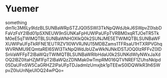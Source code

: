 # Yuemer
something
dm1lc3M6Ly9ldzBLSUNBaWRpSTZJQ0l5SWl3TkNpQWdJbkJ6SWpvZ0lsbDFaVzFsY2lBd01pSXNEUW9nSUNKaFpHUWlPaUFpTVRBM0xqRTJOeTR5TkM0eE5qTWlMQTBLSUNBaWNHOXlkQ0k2SUNJME5ETWlMQTBLSUNBaWFXUWlPaUFpTkRFNE1EUTRZV1l0WVRJNU15MDBZams1TFRsaU1HTXRPVGhqWVRNMU9EQmtaREl6SWl3TkNpQWdJbUZwWkNJNklDSTJOQ0lzRFFvZ0lDSnVaWFFpT2lBaWQzTWlMQTBLSUNBaWRIbHdaU0k2SUNKdWIyNWxJaXdOQ2lBZ0ltaHZjM1FpT2lBaWQzZDNMak0wTmpRM016QTVNREF1ZUhsNklpd05DaUFnSW5CaGRHZ2lPaUFpTDJadmIzUmxjbk1pTEEwS0lDQWlkR3h6SWpvZ0luUnNjeUlOQ24wPQo=
